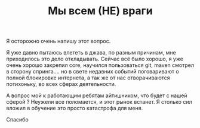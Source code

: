 ﻿---
title: "Мы всем (НЕ) враги"
se.owner.user_id: 345122
se.owner.display_name: "Perfect Voyage"
se.owner.link: "https://ru.meta.stackoverflow.com/users/345122/perfect-voyage"
se.link: "https://ru.meta.stackoverflow.com/questions/11907/%d0%9c%d1%8b-%d0%b2%d1%81%d0%b5%d0%bc-%d0%9d%d0%95-%d0%b2%d1%80%d0%b0%d0%b3%d0%b8"
se.question_id: 11907
se.post_type: question
---
<p>Я осторожно очень напишу этот вопрос.</p>
<p>Я уже давно пытаюсь влететь в джава, по разным причинам, мне приходилось это дело откладывать. Сейчас всё было хорошо, я уже очень хорошо закрепил core, научился пользоваться git, maven смотрел в сторону спринга.... но в свете недавних событий поговаривают о полной блокировке интернета, а так же от нас отворачиваются потихоньку, во всех сферах деятельности.</p>
<p>А вопрос мой к работающим ребятам айтишником, что будет с нашей сферой ? Неужели все поломается, и этот рынок встанет. Я столько сил вложил в обучение это просто катастрофа для меня.</p>
<p>Спасибо</p>
